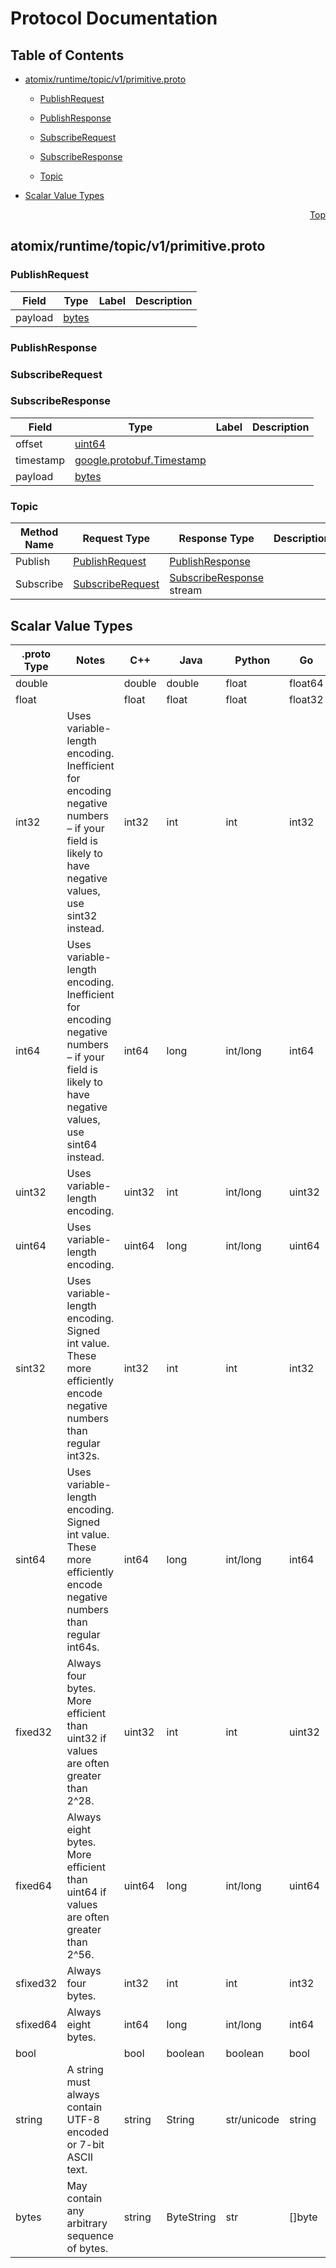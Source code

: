 # Protocol Documentation
<a name="top"></a>

## Table of Contents

- [atomix/runtime/topic/v1/primitive.proto](#atomix_runtime_topic_v1_primitive-proto)
    - [PublishRequest](#atomix-runtime-topic-v1-PublishRequest)
    - [PublishResponse](#atomix-runtime-topic-v1-PublishResponse)
    - [SubscribeRequest](#atomix-runtime-topic-v1-SubscribeRequest)
    - [SubscribeResponse](#atomix-runtime-topic-v1-SubscribeResponse)
  
    - [Topic](#atomix-runtime-topic-v1-Topic)
  
- [Scalar Value Types](#scalar-value-types)



<a name="atomix_runtime_topic_v1_primitive-proto"></a>
<p align="right"><a href="#top">Top</a></p>

## atomix/runtime/topic/v1/primitive.proto



<a name="atomix-runtime-topic-v1-PublishRequest"></a>

### PublishRequest



| Field | Type | Label | Description |
| ----- | ---- | ----- | ----------- |
| payload | [bytes](#bytes) |  |  |






<a name="atomix-runtime-topic-v1-PublishResponse"></a>

### PublishResponse







<a name="atomix-runtime-topic-v1-SubscribeRequest"></a>

### SubscribeRequest







<a name="atomix-runtime-topic-v1-SubscribeResponse"></a>

### SubscribeResponse



| Field | Type | Label | Description |
| ----- | ---- | ----- | ----------- |
| offset | [uint64](#uint64) |  |  |
| timestamp | [google.protobuf.Timestamp](#google-protobuf-Timestamp) |  |  |
| payload | [bytes](#bytes) |  |  |





 

 

 


<a name="atomix-runtime-topic-v1-Topic"></a>

### Topic


| Method Name | Request Type | Response Type | Description |
| ----------- | ------------ | ------------- | ------------|
| Publish | [PublishRequest](#atomix-runtime-topic-v1-PublishRequest) | [PublishResponse](#atomix-runtime-topic-v1-PublishResponse) |  |
| Subscribe | [SubscribeRequest](#atomix-runtime-topic-v1-SubscribeRequest) | [SubscribeResponse](#atomix-runtime-topic-v1-SubscribeResponse) stream |  |

 



## Scalar Value Types

| .proto Type | Notes | C++ | Java | Python | Go | C# | PHP | Ruby |
| ----------- | ----- | --- | ---- | ------ | -- | -- | --- | ---- |
| <a name="double" /> double |  | double | double | float | float64 | double | float | Float |
| <a name="float" /> float |  | float | float | float | float32 | float | float | Float |
| <a name="int32" /> int32 | Uses variable-length encoding. Inefficient for encoding negative numbers – if your field is likely to have negative values, use sint32 instead. | int32 | int | int | int32 | int | integer | Bignum or Fixnum (as required) |
| <a name="int64" /> int64 | Uses variable-length encoding. Inefficient for encoding negative numbers – if your field is likely to have negative values, use sint64 instead. | int64 | long | int/long | int64 | long | integer/string | Bignum |
| <a name="uint32" /> uint32 | Uses variable-length encoding. | uint32 | int | int/long | uint32 | uint | integer | Bignum or Fixnum (as required) |
| <a name="uint64" /> uint64 | Uses variable-length encoding. | uint64 | long | int/long | uint64 | ulong | integer/string | Bignum or Fixnum (as required) |
| <a name="sint32" /> sint32 | Uses variable-length encoding. Signed int value. These more efficiently encode negative numbers than regular int32s. | int32 | int | int | int32 | int | integer | Bignum or Fixnum (as required) |
| <a name="sint64" /> sint64 | Uses variable-length encoding. Signed int value. These more efficiently encode negative numbers than regular int64s. | int64 | long | int/long | int64 | long | integer/string | Bignum |
| <a name="fixed32" /> fixed32 | Always four bytes. More efficient than uint32 if values are often greater than 2^28. | uint32 | int | int | uint32 | uint | integer | Bignum or Fixnum (as required) |
| <a name="fixed64" /> fixed64 | Always eight bytes. More efficient than uint64 if values are often greater than 2^56. | uint64 | long | int/long | uint64 | ulong | integer/string | Bignum |
| <a name="sfixed32" /> sfixed32 | Always four bytes. | int32 | int | int | int32 | int | integer | Bignum or Fixnum (as required) |
| <a name="sfixed64" /> sfixed64 | Always eight bytes. | int64 | long | int/long | int64 | long | integer/string | Bignum |
| <a name="bool" /> bool |  | bool | boolean | boolean | bool | bool | boolean | TrueClass/FalseClass |
| <a name="string" /> string | A string must always contain UTF-8 encoded or 7-bit ASCII text. | string | String | str/unicode | string | string | string | String (UTF-8) |
| <a name="bytes" /> bytes | May contain any arbitrary sequence of bytes. | string | ByteString | str | []byte | ByteString | string | String (ASCII-8BIT) |


